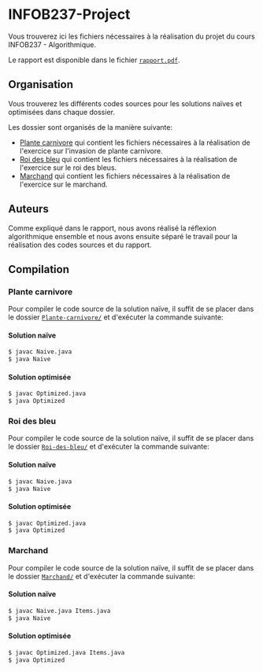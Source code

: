 # INFOB237-Project

Vous trouverez ici les fichiers nécessaires à la réalisation du projet du cours INFOB237 - Algorithmique.

Le rapport est disponible dans le fichier [`rapport.pdf`](./rapport.pdf).

## Organisation
Vous trouverez les différents codes sources pour les solutions naïves et optimisées dans chaque dossier.

Les dossier sont organisés de la manière suivante:
- [Plante carnivore](./Plante-carnivore/) qui contient les fichiers nécessaires à la réalisation de l'exercice sur l'invasion de plante carnivore.
- [Roi des bleu](./Roi-des-bleu/) qui contient les fichiers nécessaires à la réalisation de l'exercice sur le roi des bleus.
- [Marchand](./Marchand/) qui contient les fichiers nécessaires à la réalisation de l'exercice sur le marchand.
  
## Auteurs
  
Comme expliqué dans le rapport, nous avons réalisé la réflexion algorithmique ensemble et nous avons ensuite séparé le travail pour la réalisation des codes sources et du rapport.

## Compilation

### Plante carnivore

Pour compiler le code source de la solution naïve, il suffit de se placer dans le dossier [`Plante-carnivore/`](./Plante-carnivore/) et d'exécuter la commande suivante:

#### Solution naïve

```bash
$ javac Naive.java
$ java Naive
```

#### Solution optimisée

```bash
$ javac Optimized.java
$ java Optimized
```

### Roi des bleu

Pour compiler le code source de la solution naïve, il suffit de se placer dans le dossier [`Roi-des-bleu/`](./Roi-des-bleu/) et d'exécuter la commande suivante:

#### Solution naïve

```bash
$ javac Naive.java
$ java Naive
```

#### Solution optimisée

```bash
$ javac Optimized.java
$ java Optimized
```

### Marchand

Pour compiler le code source de la solution naïve, il suffit de se placer dans le dossier [`Marchand/`](./Marchand/) et d'exécuter la commande suivante:

#### Solution naïve

```bash
$ javac Naive.java Items.java
$ java Naive
```

#### Solution optimisée

```bash
$ javac Optimized.java Items.java
$ java Optimized
```